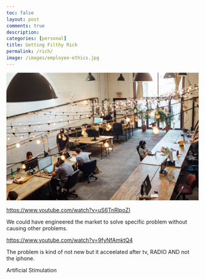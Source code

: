 ```yaml
---
toc: false
layout: post
comments: true
description:
categories: [personal]
title: Getting Filthy Rich
permalink: /rich/
image: /images/employee-ethics.jpg
---
```

![](/images/employee-ethics.jpg)

https://www.youtube.com/watch?v=uS6TnRlpoZI

We could have engineered the market to solve specific problem without causing other problems.

https://www.youtube.com/watch?v=9fyNfAmktQ4

The problem is kind of not new but it acceelated after tv, RADIO AND not the iphone.

Artificial Stimulation